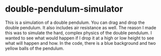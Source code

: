 # double-pendulum-simulator
This is a simulation of a double pendulum. You can drag and drop the double pendulum. It also includes air resistance as well.
The reason I made this was to simulate the hard, complex physics of the double pendulum. I wanted to see what would happen if I drop it at a high or low height to see what will happen and how. In the code, there is a blue background and two yellow balls of the pendulum.
